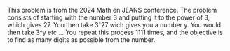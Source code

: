 This problem is from the 2024 Math en JEANS conference.
The problem consists of starting with the number 3 and putting it to the power of 3, which gives 27.
You then take 3ˆ27 wich gives you a number y. You would then take 3^y etc ...
You repeat this process 1111 times, and the objective is to find as many digits as possible from the number.

